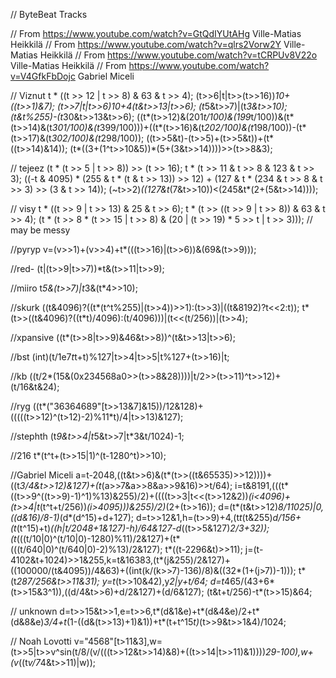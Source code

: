 // ByteBeat Tracks

// From https://www.youtube.com/watch?v=GtQdIYUtAHg Ville-Matias Heikkilä
// From https://www.youtube.com/watch?v=qlrs2Vorw2Y Ville-Matias Heikkilä
// From https://www.youtube.com/watch?v=tCRPUv8V22o Ville-Matias Heikkilä
// From https://www.youtube.com/watch?v=V4GfkFbDojc Gabriel Miceli

// Viznut
t * ((t >> 12 | t >> 8) & 63 & t >> 4);
(t>>6|t|t>>(t>>16))*10+((t>>1)&7);
(t>>7|t|t>>6)*10+4*(t&t>>13|t>>6);
(t*5&t>>7)|(t*3&t>>10);
(t&t%255)-(t*30&t>>13&t>>6);
((t*(t>>12)&(201*t/100)&(199*t/100))&(t*(t>>14)&(t*301/100)&(t*399/100)))+((t*(t>>16)&(t*202/100)&(t*198/100))-(t*(t>>17)&(t*302/100)&(t*298/100));
((t>>5&t)-(t>>5)+(t>>5&t))+(t*((t>>14)&14));
(t*((3+(1^t>>10&5))*(5+(3&t>>14))))>>(t>>8&3);

// tejeez
(t * (t >> 5 | t >> 8)) >> (t >> 16);
t * (t >> 11 & t >> 8 & 123 & t >> 3);
((-t & 4095) * (255 & t * (t & t >> 13)) >> 12) + (127 & t * (234 & t >> 8 & t >> 3) >> (3 & t >> 14));
(~t>>2)*((127&t*(7&t>>10))<(245&t*(2+(5&t>>14))));

// visy
t * ((t >> 9 | t >> 13) & 25 & t >> 6);
t * (t >> ((t >> 9 | t >> 8)) & 63 & t >> 4);
(t * (t >> 8 * (t >> 15 | t >> 8) & (20 | (t >> 19) * 5 >> t | t >> 3))); // may be messy

//pyryp
v=(v>>1)+(v>>4)+t*(((t>>16)|(t>>6))&(69&(t>>9)));

//red-
(t|(t>>9|t>>7))*t&(t>>11|t>>9);

//miiro
t*5&(t>>7)|t*3&(t*4>>10);

//skurk
((t&4096)?((t*(t^t%255)|(t>>4))>>1):(t>>3)|((t&8192)?t<<2:t));
t*(t>>((t&4096)?((t*t)/4096):(t/4096)))|(t<<(t/256))|(t>>4);

//xpansive
((t*(t>>8|t>>9)&46&t>>8))^(t&t>>13|t>>6);

//bst
(int)(t/1e7*t*t+t)%127|t>>4|t>>5|t%127+(t>>16)|t;

//kb
((t/2*(15&(0x234568a0>>(t>>8&28))))|t/2>>(t>>11)^t>>12)+(t/16&t&24);

//ryg
((t*("36364689"[t>>13&7]&15))/12&128)+(((((t>>12)^(t>12)-2)%11*t)/4|t>>13)&127);

//stephth
(t*9&t>>4|t*5&t>>7|t*3&t/1024)-1;

//216
t*(t^t+(t>>15|1)^(t-1280^t)>>10);

//Gabriel Miceli
a=t-2048,((t&t>>6)&(t*(t>>((t&65535)>>12))))+((t*3/4&t>>12)&127)+(t*(a>>7&a>>8&a>>9&16)>>t/64);
i=t&8191,(((t*((t>>9^((t>>9)-1)^1)%13)&255)/2)+((((t>>3|t<<(t>>12&2))*(i<4096)+(t>>4|t*(t^t+t/256))*(i>4095)))&255)/2)*(2+(t>>16));
d=(t*(t&t>>12)*8/11025)|0,((d&16)/8-1)*(d*(d^15)+d+127);
d=t>>12&1,h=(t>>9)+4,(t*t*(t&255)*d/156+(t*(t^15)+t)*((h|t/2048+1&127)-h)/64&127-d*((t>>5&127)*2/3+32));
(t*(((t/10|0)^(t/10|0)-1280)%11)/2&127)+(t*(((t/640|0)^(t/640|0)-2)%13)/2&127);
t*((t-2296&t)>>11);
j=(t-4102&t+1024)>>1&255,k=t&16383,(t*(j&255)/2&127)+((100000/(t&4095))/4&63)+((int(k/(k>>7)-136)/8)&((32*(1+(j>7))-1)));
t*(t*287/256&t>>11&31);
y=t*(t>>10&42),y*2|y+t/64;
d=t*465/(43+6*(t>>15&3^1)),((d/4&t>>6)+d/2&127)+(d/6&127);
(t&t+t/256)-t*(t>>15)&64;

// unknown
d=t>>15&t>>1,e=t>>6,t*(d&1&e)+t*(d&4&e)/2+t*(d&8&e)*3/4+t*(1-((d&(t>>13)+1)&1))+t*(t+t^15*t)*(t>>9&t>>1&4)/1024;

// Noah Lovotti
v="4568"[t>11&3],w=(t>>5|t>>v^sin(t/8/(v/(((t>>12&t>>14)&8)+((t>>14|t>>11)&1))))*29-100),w+(v*((t*v/7*4&t>>11)|w));
